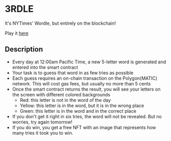 # 3RDLE
It's NYTimes' Wordle, but entirely on the blockchain!

Play it [here](https://www.3rdle.xyz/)

## Description
* Every day at 12:00am Pacific Time, a new 5-letter word is generated and entered into the smart contract
* Your task is to guess that word in as few tries as possible
* Each guess requires an on-chain transaction on the Polygon(MATIC) network. This will cost gas fees, but usually no more than 5 cents
* Once the smart contract returns the result, you will see your letters on the screen with different colored backgrounds
    * Red: this letter is not in the word of the day
    * Yellow: this letter is in the word, but it is in the wrong place
    * Green: this letter is in the word and in the correct place
* If you don't get it right in six tries, the word will not be revealed. But no worries, try again tomorrow!
* If you do win, you get a free NFT with an image that represents how many tries it took you to win.